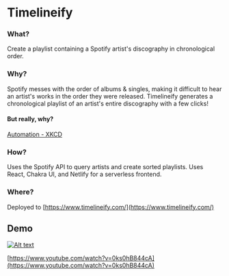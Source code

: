 # Timelineify
### What?
Create a playlist containing a Spotify artist's discography in chronological order.

### Why?
Spotify messes with the order of albums & singles, making it difficult to hear an artist's works in the order they were released. Timelineify generates a chronological playlist of an artist's entire discography with a few clicks!

#### But really, why?
[Automation - XKCD](https://xkcd.com/1319/)

### How? 
Uses the Spotify API to query artists and create sorted playlists. Uses React, Chakra UI, and Netlify for a serverless frontend.

### Where?

Deployed to [https://www.timelineify.com/](https://www.timelineify.com/)

## Demo
[![Alt text](https://img.youtube.com/vi/0ks0hB844cA/0.jpg)](https://www.youtube.com/watch?v=0ks0hB844cA)

[https://www.youtube.com/watch?v=0ks0hB844cA](https://www.youtube.com/watch?v=0ks0hB844cA)
